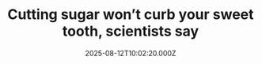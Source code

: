 ---
title: "Cutting sugar won’t curb your sweet tooth, scientists say"
date: 2025-08-12T10:02:20.000Z
category: Health
externalLink: "https://www.sciencedaily.com/releases/2025/08/250811104231.htm"
image: ""
excerpt: "A six-month randomized trial challenges the idea that eating more sweet foods increases a person’s preference for sweetness. Participants on diets with high, low, or mixed sweetness levels showed no changes in their sweet taste preferences, energy intake, body weight, or health markers. The study’s rigorous design suggests sweetness alone isn’t to blame for overeating, and even after the intervention,…"
---